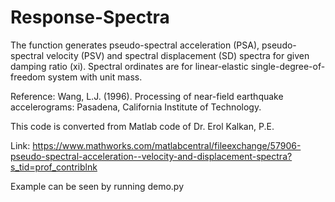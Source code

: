 # Response-Spectra
The function generates pseudo-spectral acceleration (PSA), pseudo-spectral velocity (PSV) and spectral displacement (SD) spectra for given damping ratio (xi).
Spectral ordinates are for linear-elastic single-degree-of-freedom system with unit mass. 

Reference:
Wang, L.J. (1996). Processing of near-field earthquake accelerograms: Pasadena, California Institute of Technology.
  
This code is converted from Matlab code of Dr. Erol Kalkan, P.E.

Link:
https://www.mathworks.com/matlabcentral/fileexchange/57906-pseudo-spectral-acceleration--velocity-and-displacement-spectra?s_tid=prof_contriblnk

Example can be seen by running demo.py
